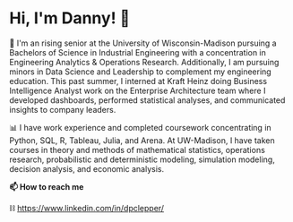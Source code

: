 # Hi, I'm Danny! 👋

🏫 I'm an rising senior at the University of Wisconsin-Madison pursuing a Bachelors of Science in Industrial Engineering with a concentration in Engineering Analytics & Operations Research. Additionally, I am pursuing minors in Data Science and Leadership to complement my engineering education. This past summer, I interned at Kraft Heinz doing Business Intelligence Analyst work on the Enterprise Architecture team where I developed dashboards, performed statistical analyses, and communicated insights to company leaders.

📊 I have work experience and completed coursework concentrating in Python, SQL, R, Tableau, Julia, and Arena. At UW-Madison, I have taken courses in theory and methods of mathematical statistics, operations research, probabilistic and deterministic modeling, simulation modeling, decision analysis, and economic analysis.

**📫 How to reach me**

⛓ https://www.linkedin.com/in/dpclepper/

<!--
**dpclepper/dpclepper** is a ✨ _special_ ✨ repository because its `README.md` (this file) appears on your GitHub profile.

